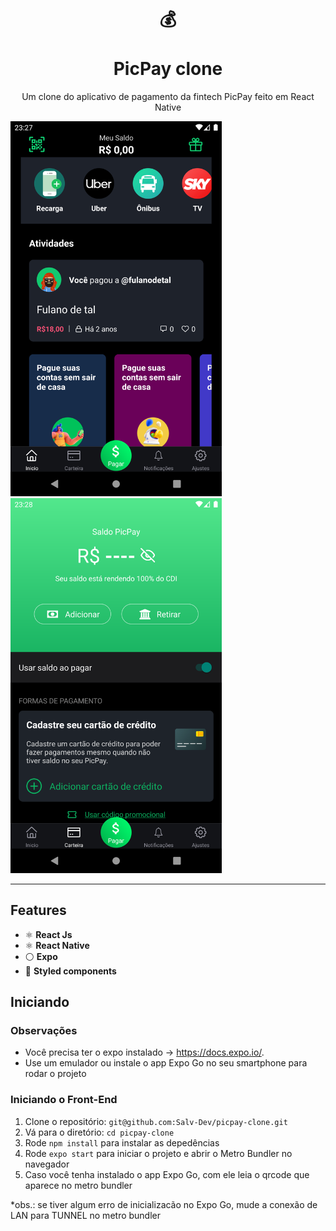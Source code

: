 <h1 align="center">
<br>
  💰
<br>
<br>
PicPay clone
</h1>

<p align="center">Um clone do aplicativo de pagamento da fintech PicPay feito em React Native</p>

[//]: # (Add your gifs/images here:)
<div>
  <img src="./Screenshot_01.png" alt="demo" height="600">
  <img src="./Screenshot_02.png" alt="demo" height="600">
</div>

<hr />

## Features
[//]: # (Add the features of your project here:)

- ⚛️ **React Js**
- ⚛️ **React Native**
- ⚪ **Expo**
- 💅 **Styled components**

## Iniciando

### Observações
- Você precisa ter o expo instalado -> https://docs.expo.io/.
- Use um emulador ou instale o app Expo Go no seu smartphone para rodar o projeto

### Iniciando o Front-End
1. Clone o repositório: `git@github.com:Salv-Dev/picpay-clone.git`
2. Vá para o diretório: `cd picpay-clone`
3. Rode `npm install` para instalar as depedências
4. Rode `expo start` para iniciar o projeto e abrir o Metro Bundler no navegador
5. Caso você tenha instalado o app Expo Go, com ele leia o qrcode que aparece no metro bundler
<p>*obs.: se tiver algum erro de inicializacão no Expo Go, mude a conexão de LAN para TUNNEL no metro bundler</p>


